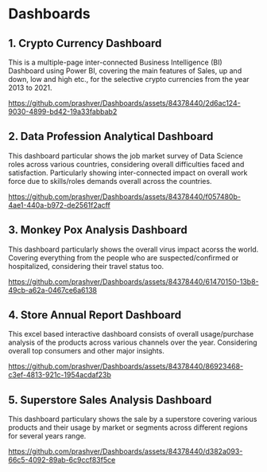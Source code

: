 # Dashboards

## 1. Crypto Currency Dashboard

This is a multiple-page inter-connected Business Intelligence (BI) Dashboard using Power BI, covering the main features of Sales, up and down, low and high etc., for the selective crypto currencies from the year 2013 to 2021.


https://github.com/prashver/Dashboards/assets/84378440/2d6ac124-9030-4899-bd42-19a33fabbab2




## 2. Data Profession Analytical Dashboard

This dashboard particular shows the job market survey of Data Science roles across various countries, considering overall difficulties faced and satisfaction. Particularly showing inter-connected impact on overall work force due to skills/roles demands overall across the countries.



https://github.com/prashver/Dashboards/assets/84378440/f057480b-4ae1-440a-b972-de2561f2acff




## 3. Monkey Pox Analysis Dashboard

This dashboard particularly shows the overall virus impact acorss the world. Covering everything from the people who are suspected/confirmed or hospitalized, considering their travel status too.


https://github.com/prashver/Dashboards/assets/84378440/61470150-13b8-49cb-a62a-0467ce6a6138




## 4. Store Annual Report Dashboard

This excel based interactive dashboard consists of overall usage/purchase analysis of the products across various channels over the year. Considering overall top consumers and other major insights.


https://github.com/prashver/Dashboards/assets/84378440/86923468-c3ef-4813-921c-1954acdaf23b




## 5. Superstore Sales Analysis Dashboard

This dashboard particulary shows the sale by a superstore covering various products and their usage by market or segments across different regions for several years range.


https://github.com/prashver/Dashboards/assets/84378440/d382a093-66c5-4092-89ab-6c9ccf83f5ce


